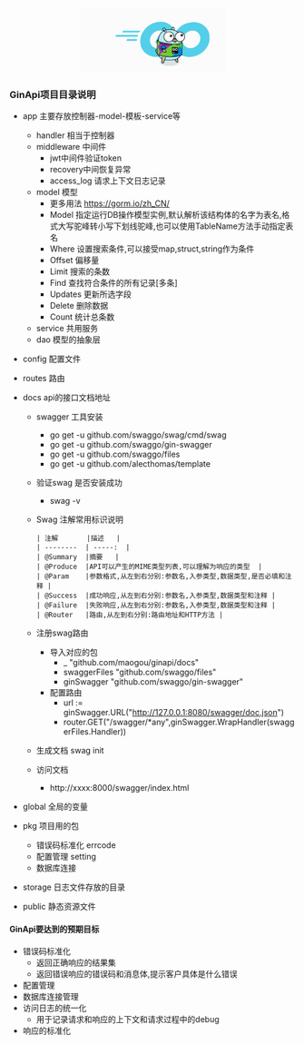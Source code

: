 <p align="center"><img src="https://github.com/maogou/ginapi/blob/master/docs/ginapi.gif" width="256px"/></p> 


### GinApi项目目录说明

- app 主要存放控制器-model-模板-service等
    - handler 相当于控制器
    - middleware 中间件
        - jwt中间件验证token
        - recovery中间恢复异常
        - access_log 请求上下文日志记录
    - model 模型 
        - 更多用法 https://gorm.io/zh_CN/ 
        - Model 指定运行DB操作模型实例,默认解析该结构体的名字为表名,格式大写驼峰转小写下划线驼峰,也可以使用TableName方法手动指定表名
        - Where 设置搜索条件,可以接受map,struct,string作为条件
        - Offset 偏移量
        - Limit 搜索的条数
        - Find 查找符合条件的所有记录[多条]
        - Updates 更新所选字段
        - Delete 删除数据
        - Count 统计总条数
    - service 共用服务
    - dao 模型的抽象层
- config 配置文件
- routes 路由
- docs api的接口文档地址
    - swagger 工具安装
        - go get -u github.com/swaggo/swag/cmd/swag
        - go get -u github.com/swaggo/gin-swagger
        - go get -u github.com/swaggo/files
        - go get -u github.com/alecthomas/template
    - 验证swag 是否安装成功
        - swag -v 
    - Swag 注解常用标识说明
          
          | 注解       |描述   | 
          | --------  | -----:  | 
          | @Summary  |摘要   |  
          | @Produce  |API可以产生的MIME类型列表,可以理解为响应的类型  | 
          | @Param    |参数格式,从左到右分别:参数名,入参类型,数据类型,是否必填和注释 |  
          | @Success  |成功响应,从左到右分别:参数名,入参类型,数据类型和注释 | 
          | @Failure  |失败响应,从左到右分别:参数名,入参类型,数据类型和注释 | 
          | @Router   |路由,从左到右分别:路由地址和HTTP方法 | 
     
    - 注册swag路由
        - 导入对应的包
            - _ "github.com/maogou/ginapi/docs"
            - 	swaggerFiles "github.com/swaggo/files"
            - 	ginSwagger "github.com/swaggo/gin-swagger" 
        - 配置路由
            - url := ginSwagger.URL("http://127.0.0.1:8080/swagger/doc.json")
            - router.GET("/swagger/*any",ginSwagger.WrapHandler(swaggerFiles.Handler))    
     
    - 生成文档 swag init   
    
    - 访问文档 
        - http://xxxx:8000/swagger/index.html   
          
             
- global 全局的变量
- pkg 项目用的包
    - 错误码标准化 errcode
    - 配置管理 setting
    - 数据库连接
- storage 日志文件存放的目录
- public 静态资源文件

#### GinApi要达到的预期目标

- 错误码标准化
    - 返回正确响应的结果集
    - 返回错误响应的错误码和消息体,提示客户具体是什么错误
- 配置管理
- 数据库连接管理
- 访问日志的统一化
    - 用于记录请求和响应的上下文和请求过程中的debug
- 响应的标准化
